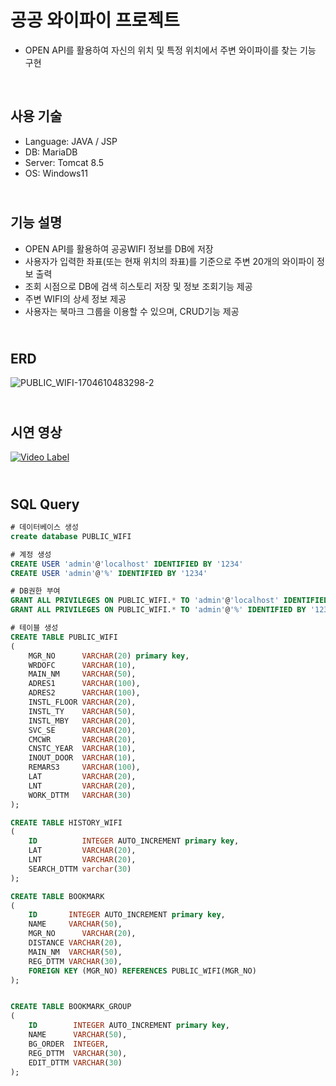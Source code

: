 # 공공 와이파이 프로젝트

- OPEN API를 활용하여 자신의 위치 및 특정 위치에서 주변 와이파이를 찾는 기능 구현
<br>

## 사용 기술

- Language: JAVA / JSP
- DB: MariaDB
- Server: Tomcat 8.5
- OS: Windows11

## <br>기능 설명

- OPEN API를 활용하여 공공WIFI 정보를 DB에 저장
- 사용자가 입력한 좌표(또는 현재 위치의 좌표)를 기준으로 주변 20개의 와이파이 정보 출력
- 조회 시점으로 DB에 검색 히스토리 저장 및 정보 조회기능 제공
- 주변 WIFI의 상세 정보 제공
- 사용자는 북마크 그룹을 이용할 수 있으며, CRUD기능 제공

## <br>ERD
![PUBLIC_WIFI-1704610483298-2](https://github.com/uije91/Public_Wifi/assets/131138445/b7a5ef9f-3496-4751-90b8-2232336fdfb7)


## <br>시연 영상
[![Video Label](http://img.youtube.com/vi/87FVzyhuf4E/0.jpg)](https://youtu.be/87FVzyhuf4E)

## <br>SQL Query
  ```sql
  # 데이터베이스 생성
  create database PUBLIC_WIFI

  # 계정 생성
  CREATE USER 'admin'@'localhost' IDENTIFIED BY '1234'
  CREATE USER 'admin'@'%' IDENTIFIED BY '1234'

  # DB권한 부여
  GRANT ALL PRIVILEGES ON PUBLIC_WIFI.* TO 'admin'@'localhost' IDENTIFIED BY '1234'
  GRANT ALL PRIVILEGES ON PUBLIC_WIFI.* TO 'admin'@'%' IDENTIFIED BY '1234'

  # 테이블 생성
  CREATE TABLE PUBLIC_WIFI
  (
      MGR_NO      VARCHAR(20) primary key,
      WRDOFC      VARCHAR(10),
      MAIN_NM     VARCHAR(50),
      ADRES1      VARCHAR(100),
      ADRES2      VARCHAR(100),
      INSTL_FLOOR VARCHAR(20),
      INSTL_TY    VARCHAR(50),
      INSTL_MBY   VARCHAR(20),
      SVC_SE      VARCHAR(20),
      CMCWR       VARCHAR(20),
      CNSTC_YEAR  VARCHAR(10),
      INOUT_DOOR  VARCHAR(10),
      REMARS3     VARCHAR(100),
      LAT         VARCHAR(20),
      LNT         VARCHAR(20),
      WORK_DTTM   VARCHAR(30)
  );
  
  CREATE TABLE HISTORY_WIFI
  (
      ID          INTEGER AUTO_INCREMENT primary key,
      LAT         VARCHAR(20),
      LNT         VARCHAR(20),
      SEARCH_DTTM varchar(30)
  );
  
  CREATE TABLE BOOKMARK
  (
      ID       INTEGER AUTO_INCREMENT primary key,
      NAME     VARCHAR(50),
      MGR_NO      VARCHAR(20),
      DISTANCE VARCHAR(20),
      MAIN_NM  VARCHAR(50),
      REG_DTTM VARCHAR(30),
      FOREIGN KEY (MGR_NO) REFERENCES PUBLIC_WIFI(MGR_NO)
  );
  
  
  CREATE TABLE BOOKMARK_GROUP
  (
      ID        INTEGER AUTO_INCREMENT primary key,
      NAME      VARCHAR(50),
      BG_ORDER  INTEGER,
      REG_DTTM  VARCHAR(30),
      EDIT_DTTM VARCHAR(30)
  );
  ```
